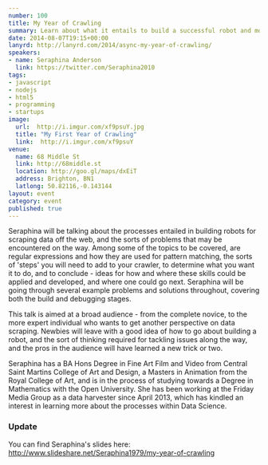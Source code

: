 ```yaml
---
number: 100
title: My Year of Crawling
summary: Learn about what it entails to build a successful robot and more
date: 2014-08-07T19:15+00:00
lanyrd: http://lanyrd.com/2014/async-my-year-of-crawling/
speakers:
- name: Seraphina Anderson
  link: https://twitter.com/Seraphina2010
tags:
- javascript
- nodejs
- html5
- programming
- startups
image:
  url:  http://i.imgur.com/xf9psuY.jpg
  title: "My First Year of Crawling"
  link:  http://i.imgur.com/xf9psuY
venue:
  name: 68 Middle St
  link: http://68middle.st
  location: http://goo.gl/maps/dxEiT
  address: Brighton, BN1
  latlong: 50.82116,-0.143144
layout: event
category: event
published: true
---
```


Seraphina will be talking about the processes entailed in building robots for scraping data off the web,
and the sorts of problems that may be encountered on the way. Among some of the topics to be covered,
are regular expressions and how they are used for pattern matching, the sorts of 'steps' you will need to
add to your crawler, to determine what you want it to do, and to conclude - ideas for how and where these
skills could be applied and developed, and where one could go next. Seraphina will be going through several example
problems and solutions throughout, covering both the build and debugging stages.

This talk is aimed at a broad audience - from the complete novice, to the more expert individual who wants to
get another perspective on data scraping. Newbies will leave with a good idea of how to go about
building a robot, and the sort of thinking required for tackling issues along the way, and the pros in the
audience will have learned a new trick or two.

Seraphina has a BA Hons Degree in Fine Art Film and Video from Central Saint Martins College of Art and
Design, a Masters in Animation from the Royal College of Art, and is in the process of studying towards a Degree
in Mathematics with the Open University. She has been working at the Friday Media Group as a data harvester
since April 2013, which has kindled an interest in learning more about the processes within Data Science.

### Update

You can find Seraphina's slides here: http://www.slideshare.net/Seraphina1979/my-year-of-crawling
